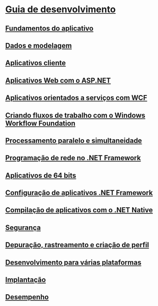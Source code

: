 # [Guia de desenvolvimento](development-guide.md)
## [Fundamentos do aplicativo](../standard/application-essentials.md)
## [Dados e modelagem](data/index.md)
## [Aplicativos cliente](develop-client-apps.md)
## [Aplicativos Web com o ASP.NET](develop-web-apps-with-aspnet.md)
## [Aplicativos orientados a serviços com WCF](windows-services/index.md)
## [Criando fluxos de trabalho com o Windows Workflow Foundation](windows-workflow-foundation/index.md)
## [Processamento paralelo e simultaneidade](../standard/parallel-processing-and-concurrency.md)
## [Programação de rede no .NET Framework](network-programming/index.md)
## [Aplicativos de 64 bits](64-bit-apps.md)
## [Configuração de aplicativos .NET Framework](configure-apps/index.md)
## [Compilação de aplicativos com o .NET Native](net-native/index.md)
## [Segurança](../standard/security/index.md)
## [Depuração, rastreamento e criação de perfil](debug-trace-profile/index.md)
## [Desenvolvimento para várias plataformas](../standard/cross-platform/index.md)
## [Implantação](deployment/index.md)
## [Desempenho](performance/index.md)
